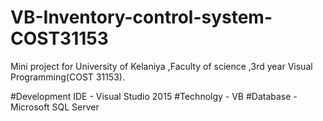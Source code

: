 # VB-Inventory-control-system-COST31153
Mini project for University of Kelaniya ,Faculty of science ,3rd year Visual Programming(COST 31153).


#Development IDE - Visual Studio 2015
#Technolgy  - VB
#Database - Microsoft SQL Server
